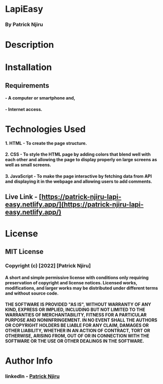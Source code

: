 # LapiEasy

### By Patrick Njiru

# Description

####

# Installation

## Requirements
#### - A computer or smartphone and,
#### - Internet access.

# Technologies Used

#### 1. HTML - To create the page structure.
#### 2. CSS - To style the HTML page by adding colors that blend well with each other and allowing the page to display properly on large screens as well as small screens.
#### 3. JavaScript - To make the page interactive by fetching data from API and displaying it in the webpage and allowing users to add comments.

## Live Link - [https://patrick-njiru-lapi-easy.netlify.app/](https://patrick-njiru-lapi-easy.netlify.app/)

# License

## MIT License

### Copyright (c) [2022] [Patrick Njiru]

#### A short and simple permissive license with conditions only requiring preservation of copyright and license notices. Licensed works, modifications, and larger works may be distributed under different terms and without source code.

#### THE SOFTWARE IS PROVIDED "AS IS", WITHOUT WARRANTY OF ANY KIND, EXPRESS OR IMPLIED, INCLUDING BUT NOT LIMITED TO THE WARRANTIES OF MERCHANTABILITY, FITNESS FOR A PARTICULAR PURPOSE AND NONINFRINGEMENT. IN NO EVENT SHALL THE AUTHORS OR COPYRIGHT HOLDERS BE LIABLE FOR ANY CLAIM, DAMAGES OR OTHER LIABILITY, WHETHER IN AN ACTION OF CONTRACT, TORT OR OTHERWISE, ARISING FROM, OUT OF OR IN CONNECTION WITH THE SOFTWARE OR THE USE OR OTHER DEALINGS IN THE SOFTWARE.

# Author Info

### linkedIn - [Patrick Njiru](httpswwwlinkedincominpatricknjiru7569241ba)
